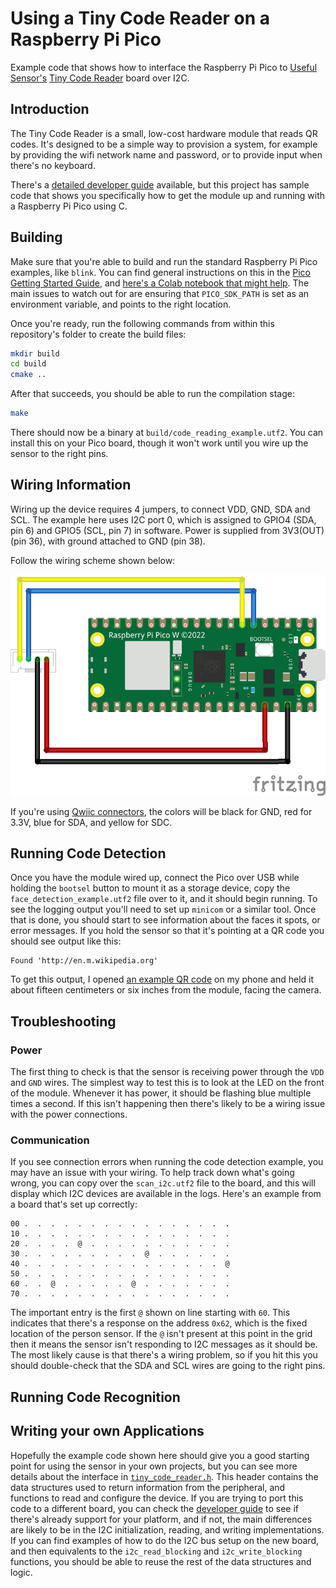 # Using a Tiny Code Reader on a Raspberry Pi Pico

Example code that shows how to interface the Raspberry Pi Pico to [Useful 
Sensor's](https://usefulsensors.com) 
[Tiny Code Reader](https://usfl.ink/tcr) board over I2C.

## Introduction

The Tiny Code Reader is a small, low-cost hardware module that reads QR codes.
It's designed to be a simple way to provision a system, for example by providing the wifi network name and password, or to provide input when there's
no keyboard. 

There's a [detailed developer guide](https://usfl.ink/tcr_dev)
available, but this project has sample code that shows you specifically how to 
get the module up and running with a Raspberry Pi Pico using C.

## Building

Make sure that you're able to build and run the standard Raspberry Pi Pico
examples, like `blink`. You can find general instructions on this in the 
[Pico Getting Started Guide](https://datasheets.raspberrypi.com/pico/getting-started-with-pico.pdf),
and [here's a Colab notebook that might help](https://usfl.ink/pico_blink_colab).
The main issues to watch out for are ensuring that `PICO_SDK_PATH` is set as an
environment variable, and points to the right location.

Once you're ready, run the following commands from within this repository's
folder to create the build files:

```bash
mkdir build
cd build
cmake ..
```

After that succeeds, you should be able to run the compilation stage:

```bash
make
```

There should now be a binary at `build/code_reading_example.utf2`. You can
install this on your Pico board, though it won't work until you wire up the
sensor to the right pins.

## Wiring Information

Wiring up the device requires 4 jumpers, to connect VDD, GND, SDA and SCL. The 
example here uses I2C port 0, which is assigned to GPIO4 (SDA, pin 6) and GPIO5
(SCL, pin 7) in software. Power is supplied from 3V3(OUT) (pin 36), with ground
attached to GND (pin 38).

Follow the wiring scheme shown below:

![Wiring diagram for Person Sensor/Pico](pico_person_sensor_bb.png)

If you're using [Qwiic connectors](https://www.sparkfun.com/qwiic), the colors 
will be black for GND, red for 3.3V, blue for SDA, and yellow for SDC.

## Running Code Detection

Once you have the module wired up, connect the Pico over USB while holding the
`bootsel` button to mount it as a storage device, copy the 
`face_detection_example.utf2` file over to it, and it should begin running. To 
see the logging output you'll need to set up `minicom` or a similar tool. Once
that is done, you should start to see information about the faces it spots, or
error messages. If you hold the sensor so that it's pointing at a QR code
you should see output like this:

```
Found 'http://en.m.wikipedia.org'
```
To get this output, I opened [an example QR code](https://en.wikipedia.org/wiki/QR_code#/media/File:QR_code_for_mobile_English_Wikipedia.svg)
on my phone and held it about fifteen centimeters or six inches from the 
module, facing the camera.

## Troubleshooting

### Power

The first thing to check is that the sensor is receiving power through the
`VDD` and `GND` wires. The simplest way to test this is to look at the LED on
the front of the module. Whenever it has power, it should be flashing blue
multiple times a second. If this isn't happening then there's likely to be a
wiring issue with the power connections.

### Communication

If you see connection errors when running the code detection example, you may
have an issue with your wiring. To help track down what's going wrong, you can
copy over the `scan_i2c.utf2` file to the board, and this will display which
I2C devices are available in the logs. Here's an example from a board that's set
up correctly:

```
00 .  .  .  .  .  .  .  .  .  .  .  .  .  .  .  .                       
10 .  .  .  .  .  .  .  .  .  .  .  .  .  .  .  .                       
20 .  .  .  .  @  .  .  .  .  .  .  .  .  .  .  .                       
30 .  .  .  .  .  .  .  .  .  @  .  .  .  .  .  .                       
40 .  .  .  .  .  .  .  .  .  .  .  .  .  .  .  @                       
50 .  .  .  .  .  .  .  .  .  .  .  .  .  .  .  .                       
60 .  .  @  .  .  .  .  .  @  .  .  .  .  .  .  .                       
70 .  .  .  .  .  .  .  .  .  .  .  .  .  .  .  .
```

The important entry is the first `@` shown on line starting with `60`. This
indicates that there's a response on the address `0x62`, which is the fixed
location of the person sensor. If the `@` isn't present at this point in the
grid then it means the sensor isn't responding to I2C messages as it should be.
The most likely cause is that there's a wiring problem, so if you hit this you
should double-check that the SDA and SCL wires are going to the right pins.

## Running Code Recognition

<TK>

## Writing your own Applications

Hopefully the example code shown here should give you a good starting point for
using the sensor in your own projects, but you can see more details about the
interface in [`tiny_code_reader.h`](https://github.com/usefulsensors/tiny_code_reader_pico_c/blob/main/tiny_code_reader.h).
This header contains the data structures used to return information from the
peripheral, and functions to read and configure the device.
If you are trying to port this code to a different board, you can check the
[developer guide](https://usfl.ink/tcr_dev) to see if there's already support
for your platform, and if not, the main differences are likely to be in the I2C
initialization, reading, and writing implementations. If you can find examples
of how to do the I2C bus setup on the new board, and then equivalents to the
`i2c_read_blocking` and `i2c_write_blocking` functions, you should be able to
reuse the rest of the data structures and logic.
